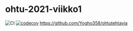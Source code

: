 # ohtu-2021-viikko1
![CI](https://github.com/Yogho358/ohtu-2021-viikko1/workflows/CI/badge.svg)
[![codecov](https://codecov.io/gh/Yogho358/ohtu-2021-viikko1/branch/main/graph/badge.svg?token=WXNJNHEZ8M)](https://codecov.io/gh/Yogho358/ohtu-2021-viikko1)
https://github.com/Yogho358/ohtutehtavia
